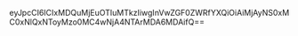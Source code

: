 eyJpcCI6ICIxMDQuMjEuOTIuMTkzIiwgInVwZGF0ZWRfYXQiOiAiMjAyNS0xMC0xNlQxNToyMzo0MC4wNjA4NTArMDA6MDAifQ==
